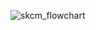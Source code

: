 ![skcm_flowchart](https://github.com/arda-askin/SKCM_ML/assets/99967745/5171377d-1ac2-4b0b-96bf-2e1c3e47c74f)
